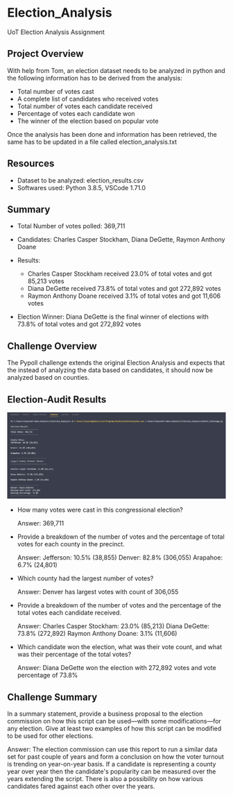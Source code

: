 # Election_Analysis
UoT Election Analysis Assignment

## Project Overview
With help from Tom, an election dataset needs to be analyzed in python and the following information has to be derived from the analysis:
  - Total number of votes cast
  - A complete list of candidates who received votes
  - Total number of votes each candidate received
  - Percentage of votes each candidate won
  - The winner of the election based on popular vote

Once the analysis has been done and information has been retrieved, the same has to be updated in a file called election_analysis.txt


## Resources
- Dataset to be analyzed: election_results.csv
- Softwares used: Python 3.8.5, VSCode 1.71.0 


## Summary
- Total Number of votes polled: 369,711
- Candidates: Charles Casper Stockham, Diana DeGette, Raymon Anthony Doane
- Results: 
  - Charles Casper Stockham received 23.0% of total votes and got 85,213 votes
  - Diana DeGette received 73.8% of total votes and got 272,892 votes
  - Raymon Anthony Doane received 3.1% of total votes and got 11,606 votes

- Election Winner: Diana DeGette is the final winner of elections with 73.8% of total votes and got 272,892 votes

## Challenge Overview
The Pypoll challenge extends the original Election Analysis and expects that the instead of analyzing the data based on candidates, it should now be analyzed based on counties. 

## Election-Audit Results

   ![ScreenShot](https://github.com/LIPSASHARMA/Election_Analysis/blob/main/Resources/Election_Analysis_Console_Output.png)

  - How many votes were cast in this congressional election?
    
    Answer: 369,711

  - Provide a breakdown of the number of votes and the percentage of total votes for each county in the precinct.
    
    Answer:
    Jefferson: 10.5% (38,855)
    Denver: 82.8% (306,055)
    Arapahoe: 6.7% (24,801)

  - Which county had the largest number of votes?
    
    Answer: Denver has largest votes with count of 306,055

  - Provide a breakdown of the number of votes and the percentage of the total votes each candidate received.
    
    Answer:
    Charles Casper Stockham: 23.0% (85,213)
    Diana DeGette: 73.8% (272,892)
    Raymon Anthony Doane: 3.1% (11,606)

  - Which candidate won the election, what was their vote count, and what was their percentage of the total votes?
    
    Answer:
    Diana DeGette won the election with 272,892 votes and vote percentage of 73.8% 

## Challenge Summary
In a summary statement, provide a business proposal to the election commission on how this script can be used—with some modifications—for any election. Give at least two examples of how this script can be modified to be used for other elections.

Answer: 
The election commission can use this report to run a similar data set for past couple of years and form a conclusion on how the voter turnout is trending on year-on-year basis. If a candidate is representing a county year over year then the candidate's popularity can be measured over the years extending the script. There is also a possibility on how various candidates fared against each other over the years. 

